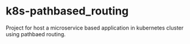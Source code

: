 # k8s-pathbased_routing
Project for host a microservice based application in kubernetes cluster using pathbaed routing.

